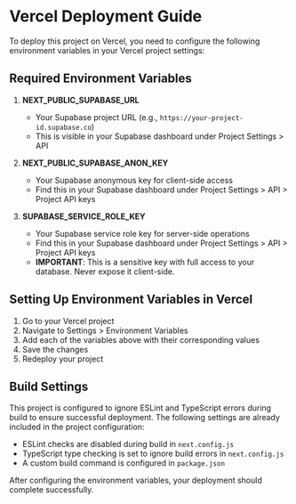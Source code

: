 # Vercel Deployment Guide

To deploy this project on Vercel, you need to configure the following environment variables in your Vercel project settings:

## Required Environment Variables

1. **NEXT_PUBLIC_SUPABASE_URL**
   - Your Supabase project URL (e.g., `https://your-project-id.supabase.co`)
   - This is visible in your Supabase dashboard under Project Settings > API

2. **NEXT_PUBLIC_SUPABASE_ANON_KEY**
   - Your Supabase anonymous key for client-side access
   - Find this in your Supabase dashboard under Project Settings > API > Project API keys

3. **SUPABASE_SERVICE_ROLE_KEY**
   - Your Supabase service role key for server-side operations
   - Find this in your Supabase dashboard under Project Settings > API > Project API keys
   - **IMPORTANT**: This is a sensitive key with full access to your database. Never expose it client-side.

## Setting Up Environment Variables in Vercel

1. Go to your Vercel project
2. Navigate to Settings > Environment Variables
3. Add each of the variables above with their corresponding values
4. Save the changes
5. Redeploy your project

## Build Settings

This project is configured to ignore ESLint and TypeScript errors during build to ensure successful deployment. The following settings are already included in the project configuration:

- ESLint checks are disabled during build in `next.config.js`
- TypeScript type checking is set to ignore build errors in `next.config.js`
- A custom build command is configured in `package.json`

After configuring the environment variables, your deployment should complete successfully. 